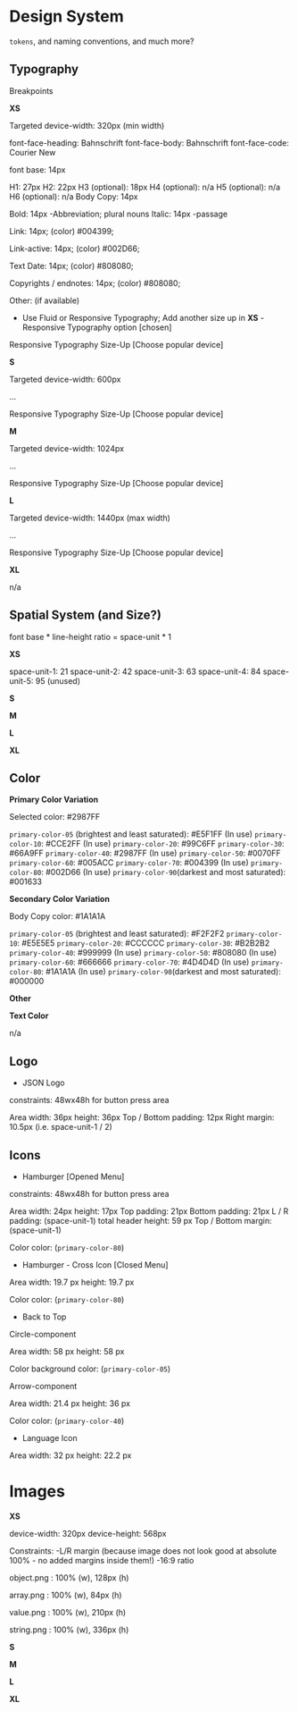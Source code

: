 # Design System

`tokens`, and naming conventions, and much more?

## Typography

Breakpoints

**XS**

Targeted device-width: 320px (min width)

font-face-heading: Bahnschrift
font-face-body: Bahnschrift
font-face-code: Courier New

font base: 14px

H1: 27px
H2: 22px
H3 (optional): 18px
H4 (optional): n/a
H5 (optional): n/a
H6 (optional): n/a
Body Copy: 14px

Bold: 14px
-Abbreviation; plural nouns
Italic: 14px
-passage

Link: 14px; (color) #004399;

Link-active: 14px; (color) #002D66;

Text Date: 14px; (color) #808080;

Copyrights / endnotes: 14px; (color) #808080;


Other: (if available)

* Use Fluid or Responsive Typography; Add another size up in **XS** - Responsive Typography option [chosen]

Responsive Typography Size-Up [Choose popular device]

**S**

Targeted device-width: 600px

...

Responsive Typography Size-Up [Choose popular device]

**M**

Targeted device-width: 1024px

...

Responsive Typography Size-Up [Choose popular device]

**L**

Targeted device-width: 1440px (max width)

...

Responsive Typography Size-Up [Choose popular device]

**XL**

n/a

## Spatial System (and Size?)

font base * line-height ratio = space-unit * 1

**XS**

space-unit-1: 21
space-unit-2: 42
space-unit-3: 63
space-unit-4: 84
space-unit-5: 95 (unused)

**S**

**M**

**L**

**XL**

## Color

**Primary Color Variation**

Selected color: #2987FF

`primary-color-05` (brightest and least saturated): #E5F1FF (In use)
`primary-color-10`: #CCE2FF (In use)
`primary-color-20`: #99C6FF
`primary-color-30`: #66A9FF
`primary-color-40`: #2987FF (In use)
`primary-color-50`: #0070FF
`primary-color-60`: #005ACC
`primary-color-70`: #004399 (In use)
`primary-color-80`: #002D66 (In use)
`primary-color-90`(darkest and most saturated): #001633

**Secondary Color Variation**

Body Copy color: #1A1A1A

`primary-color-05` (brightest and least saturated): #F2F2F2
`primary-color-10`: #E5E5E5
`primary-color-20`: #CCCCCC
`primary-color-30`: #B2B2B2
`primary-color-40`: #999999 (In use)
`primary-color-50`: #808080 (In use)
`primary-color-60`: #666666
`primary-color-70`: #4D4D4D (In use)
`primary-color-80`: #1A1A1A (In use)
`primary-color-90`(darkest and most saturated): #000000

**Other**

**Text Color**

n/a

## Logo

* JSON Logo

constraints: 48wx48h for button press area

Area
width: 36px
height: 36px
Top / Bottom padding: 12px
Right margin: 10.5px (i.e. space-unit-1 / 2)

## Icons

* Hamburger [Opened Menu]

constraints: 48wx48h for button press area

Area
width: 24px
height: 17px
Top padding: 21px
Bottom padding: 21px
L / R padding: (space-unit-1)
total header height: 59 px
Top / Bottom margin: (space-unit-1)

Color
color: (`primary-color-80`)

* Hamburger - Cross Icon [Closed Menu]

Area
width: 19.7 px
height: 19.7 px

Color
color: (`primary-color-80`)

* Back to Top

Circle-component

Area
width: 58 px
height: 58 px

Color
background color: (`primary-color-05`)

Arrow-component

Area
width: 21.4 px
height: 36 px

Color
color: (`primary-color-40`)

* Language Icon

Area
width: 32 px
height: 22.2 px

# Images

**XS**

device-width: 320px
device-height: 568px

Constraints:
-L/R margin (because image does not look good at absolute 100% - no added margins inside them!)
-16:9 ratio

object.png : 100% (w), 128px (h)

array.png : 100% (w), 84px (h)

value.png : 100% (w), 210px (h)

string.png : 100% (w), 336px (h)

**S**

**M**

**L**

**XL**
